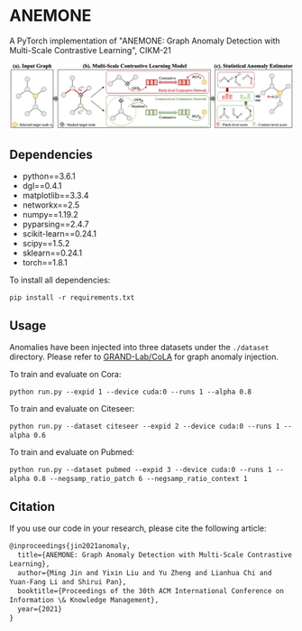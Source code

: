 # ANEMONE

A PyTorch implementation of "ANEMONE: Graph Anomaly Detection with Multi-Scale Contrastive Learning", CIKM-21

<p align="center">
<img src="./ANEMONE.png" width="1200">
</p>

## Dependencies
+ python==3.6.1
+ dgl==0.4.1
+ matplotlib==3.3.4
+ networkx==2.5
+ numpy==1.19.2
+ pyparsing==2.4.7
+ scikit-learn==0.24.1
+ scipy==1.5.2
+ sklearn==0.24.1
+ torch==1.8.1

To install all dependencies:
```
pip install -r requirements.txt
```

## Usage
Anomalies have been injected into three datasets under the `./dataset` directory. 
Please refer to [GRAND-Lab/CoLA](https://github.com/GRAND-Lab/CoLA) for graph anomaly injection.

To train and evaluate on Cora:
```
python run.py --expid 1 --device cuda:0 --runs 1 --alpha 0.8
```
To train and evaluate on Citeseer:
```
python run.py --dataset citeseer --expid 2 --device cuda:0 --runs 1 --alpha 0.6
```
To train and evaluate on Pubmed:
```
python run.py --dataset pubmed --expid 3 --device cuda:0 --runs 1 --alpha 0.8 --negsamp_ratio_patch 6 --negsamp_ratio_context 1
```

## Citation
If you use our code in your research, please cite the following article:
```
@inproceedings{jin2021anomaly,
  title={ANEMONE: Graph Anomaly Detection with Multi-Scale Contrastive Learning},
  author={Ming Jin and Yixin Liu and Yu Zheng and Lianhua Chi and Yuan-Fang Li and Shirui Pan},
  booktitle={Proceedings of the 30th ACM International Conference on Information \& Knowledge Management},
  year={2021}
}
```
